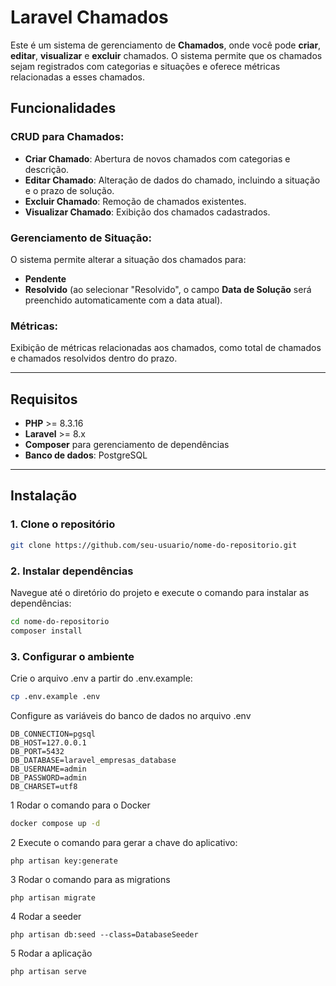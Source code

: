 # Laravel Chamados

Este é um sistema de gerenciamento de **Chamados**, onde você pode **criar**, **editar**, **visualizar** e **excluir** chamados. O sistema permite que os chamados sejam registrados com categorias e situações e oferece métricas relacionadas a esses chamados.

## Funcionalidades

### CRUD para Chamados:

- **Criar Chamado**: Abertura de novos chamados com categorias e descrição.
- **Editar Chamado**: Alteração de dados do chamado, incluindo a situação e o prazo de solução.
- **Excluir Chamado**: Remoção de chamados existentes.
- **Visualizar Chamado**: Exibição dos chamados cadastrados.

### Gerenciamento de Situação:

O sistema permite alterar a situação dos chamados para:

- **Pendente**
- **Resolvido** (ao selecionar "Resolvido", o campo **Data de Solução** será preenchido automaticamente com a data atual).

### Métricas:

Exibição de métricas relacionadas aos chamados, como total de chamados e chamados resolvidos dentro do prazo.

---

## Requisitos

- **PHP** >= 8.3.16
- **Laravel** >= 8.x
- **Composer** para gerenciamento de dependências
- **Banco de dados**: PostgreSQL

---

## Instalação

### 1. Clone o repositório

```bash
git clone https://github.com/seu-usuario/nome-do-repositorio.git
```

### 2. Instalar dependências
Navegue até o diretório do projeto e execute o comando para instalar as dependências:

```bash
cd nome-do-repositorio
composer install
```

### 3. Configurar o ambiente
Crie o arquivo .env a partir do .env.example:

```bash
cp .env.example .env
```

Configure as variáveis do banco de dados no arquivo .env

```
DB_CONNECTION=pgsql
DB_HOST=127.0.0.1
DB_PORT=5432
DB_DATABASE=laravel_empresas_database
DB_USERNAME=admin
DB_PASSWORD=admin
DB_CHARSET=utf8
```

1 Rodar o comando para o Docker

```bash
docker compose up -d
```

2 Execute o comando para gerar a chave do aplicativo:

```
php artisan key:generate
```

3 Rodar o comando para as migrations

```
php artisan migrate
```

4 Rodar a seeder

```
php artisan db:seed --class=DatabaseSeeder
```

5 Rodar a aplicação
```
php artisan serve
```